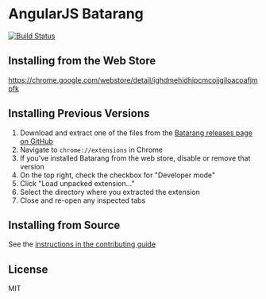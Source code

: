# AngularJS Batarang
[![Build Status](https://travis-ci.org/angular/batarang.svg)](https://travis-ci.org/angular/batarang)

## Installing from the Web Store

https://chrome.google.com/webstore/detail/ighdmehidhipcmcojjgiloacoafjmpfk

## Installing Previous Versions

1. Download and extract one of the files from the [Batarang releases page on GitHub](https://github.com/angular/batarang/releases)
1. Navigate to `chrome://extensions` in Chrome
1. If you've installed Batarang from the web store, disable or remove that version
1. On the top right, check the checkbox for "Developer mode"
1. Click "Load unpacked extension..."
1. Select the directory where you extracted the extension
1. Close and re-open any inspected tabs

## Installing from Source

See the [instructions in the contributing guide](https://github.com/angular/batarang/blob/master/CONTRIBUTING.md#installing-from-source)

## License
MIT
